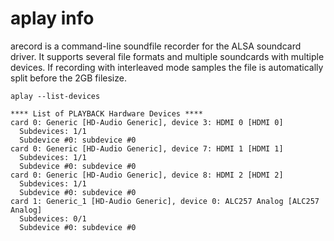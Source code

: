 # aplay info

arecord  is a command-line soundfile recorder for the ALSA soundcard driver. It supports several file formats and
multiple soundcards with multiple devices. If recording with interleaved mode samples the file  is  automatically
split before the 2GB filesize.

`aplay --list-devices`

	**** List of PLAYBACK Hardware Devices ****
	card 0: Generic [HD-Audio Generic], device 3: HDMI 0 [HDMI 0]
	  Subdevices: 1/1
	  Subdevice #0: subdevice #0
	card 0: Generic [HD-Audio Generic], device 7: HDMI 1 [HDMI 1]
	  Subdevices: 1/1
	  Subdevice #0: subdevice #0
	card 0: Generic [HD-Audio Generic], device 8: HDMI 2 [HDMI 2]
	  Subdevices: 1/1
	  Subdevice #0: subdevice #0
	card 1: Generic_1 [HD-Audio Generic], device 0: ALC257 Analog [ALC257 Analog]
	  Subdevices: 0/1
	  Subdevice #0: subdevice #0


